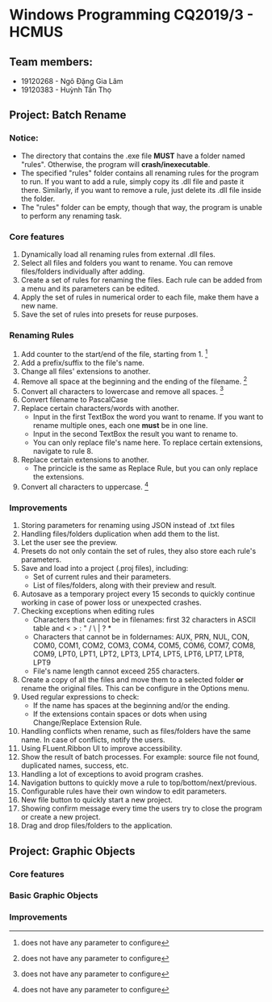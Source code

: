# Windows Programming CQ2019/3 - HCMUS
## Team members: 
- 19120268 - Ngô Đặng Gia Lâm
- 19120383 - Huỳnh Tấn Thọ
## Project: Batch Rename
### Notice:
- The directory that contains the .exe file **MUST** have a folder named "rules". Otherwise, the program will **crash/inexecutable**.
- The specified "rules" folder contains all renaming rules for the program to run. If you want to add a rule, simply copy its .dll file and paste it there. Similarly, if you want to remove a rule, just delete its .dll file inside the folder.
- The "rules" folder can be empty, though that way, the program is unable to perform any renaming task.
### Core features
1. Dynamically load all renaming rules from external .dll files.
2. Select all files and folders you want to rename. You can remove files/folders individually after adding.
3. Create a set of rules for renaming the files. Each rule can be added from a menu and its parameters can be edited.
4. Apply the set of rules in numerical order to each file, make them have a new name.
5. Save the set of rules into presets for reuse purposes.
### Renaming Rules
1. Add counter to the start/end of the file, starting from 1. [^1]
2. Add a prefix/suffix to the file's name.
3. Change all files' extensions to another.
4. Remove all space at the beginning and the ending of the filename. [^1]
5. Convert all characters to lowercase and remove all spaces. [^1]
6. Convert filename to PascalCase
7. Replace certain characters/words with another.
    - Input in the first TextBox the word you want to rename. If you want to rename multiple ones, each one **must** be in one line.
    - Input in the second TextBox the result you want to rename to.
    - You can only replace file's name here. To replace certain extensions, navigate to rule 8.
8. Replace certain extensions to another. 
    - The princicle is the same as Replace Rule, but you can only replace the extensions.
9. Convert all characters to uppercase. [^1]
### Improvements
1. Storing parameters for renaming using JSON instead of .txt files
2. Handling files/folders duplication when add them to the list.
3. Let the user see the preview.
4. Presets do not only contain the set of rules, they also store each rule's parameters.
5. Save and load into a project (.proj files), including:
    - Set of current rules and their parameters.
    - List of files/folders, along with their preview and result.
6. Autosave as a temporary project every 15 seconds to quickly continue working in case of power loss or unexpected crashes.
7. Checking exceptions when editing rules
    - Characters that cannot be in filenames: first 32 characters in ASCII table and < > : " / \ | ? *
    - Characters that cannot be in foldernames: AUX, PRN, NUL, CON, COM0, COM1, COM2, COM3, COM4, COM5, COM6, COM7, COM8, COM9, LPT0, LPT1, LPT2, LPT3, LPT4, LPT5, LPT6, LPT7, LPT8, LPT9
    - File's name length cannot exceed 255 characters.
8. Create a copy of all the files and move them to a selected folder **or** rename the original files. This can be configure in the Options menu.
9. Used regular expressions to check:
	- If the name has spaces at the beginning and/or the ending.
	- If the extensions contain spaces or dots when using Change/Replace Extension Rule.
10. Handling conflicts when rename, such as files/folders have the same name. In case of conflicts, notify the users.
11. Using FLuent.Ribbon UI to improve accessibility.
12. Show the result of batch processes. For example: source file not found, duplicated names, success, etc.
13. Handling a lot of exceptions to avoid program crashes.
14. Navigation buttons to quickly move a rule to top/bottom/next/previous.
15. Configurable rules have their own window to edit parameters.
16. New file button to quickly start a new project.
17. Showing confirm message every time the users try to close the program or create a new project.
18. Drag and drop files/folders to the application.

## Project: Graphic Objects
### Core features
### Basic Graphic Objects
### Improvements

[^1]: does not have any parameter to configure
